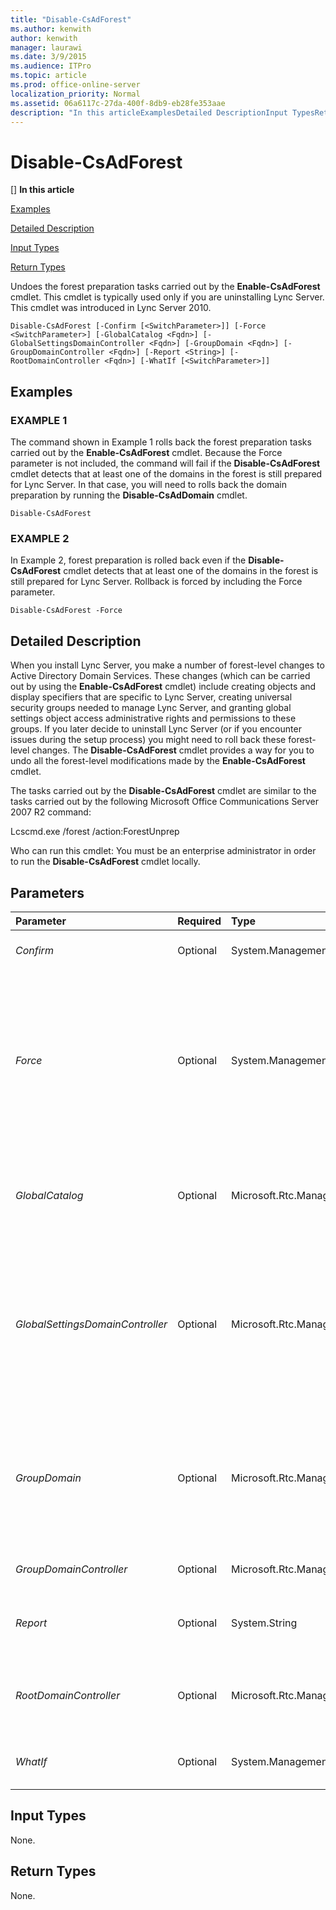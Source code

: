 ```yaml
---
title: "Disable-CsAdForest"
ms.author: kenwith
author: kenwith
manager: laurawi
ms.date: 3/9/2015
ms.audience: ITPro
ms.topic: article
ms.prod: office-online-server
localization_priority: Normal
ms.assetid: 06a6117c-27da-400f-8db9-eb28fe353aae
description: "In this articleExamplesDetailed DescriptionInput TypesReturn Types"
---
```


# Disable-CsAdForest
[]
 **In this article**
  
[Examples](#sectionSection0)
  
[Detailed Description](#sectionSection1)
  
[Input Types](#sectionSection2)
  
[Return Types](#sectionSection3)
  
Undoes the forest preparation tasks carried out by the **Enable-CsAdForest** cmdlet. This cmdlet is typically used only if you are uninstalling Lync Server. This cmdlet was introduced in Lync Server 2010. 
  
```
Disable-CsAdForest [-Confirm [<SwitchParameter>]] [-Force <SwitchParameter>] [-GlobalCatalog <Fqdn>] [-GlobalSettingsDomainController <Fqdn>] [-GroupDomain <Fqdn>] [-GroupDomainController <Fqdn>] [-Report <String>] [-RootDomainController <Fqdn>] [-WhatIf [<SwitchParameter>]]
```

## Examples
<a name="sectionSection0"> </a>

### EXAMPLE 1

The command shown in Example 1 rolls back the forest preparation tasks carried out by the **Enable-CsAdForest** cmdlet. Because the Force parameter is not included, the command will fail if the **Disable-CsAdForest** cmdlet detects that at least one of the domains in the forest is still prepared for Lync Server. In that case, you will need to rolls back the domain preparation by running the **Disable-CsAdDomain** cmdlet. 
  
```
Disable-CsAdForest
```

### EXAMPLE 2

In Example 2, forest preparation is rolled back even if the **Disable-CsAdForest** cmdlet detects that at least one of the domains in the forest is still prepared for Lync Server. Rollback is forced by including the Force parameter. 
  
```
Disable-CsAdForest -Force
```

## Detailed Description
<a name="sectionSection1"> </a>

When you install Lync Server, you make a number of forest-level changes to Active Directory Domain Services. These changes (which can be carried out by using the **Enable-CsAdForest** cmdlet) include creating objects and display specifiers that are specific to Lync Server, creating universal security groups needed to manage Lync Server, and granting global settings object access administrative rights and permissions to these groups. If you later decide to uninstall Lync Server (or if you encounter issues during the setup process) you might need to roll back these forest-level changes. The **Disable-CsAdForest** cmdlet provides a way for you to undo all the forest-level modifications made by the **Enable-CsAdForest** cmdlet. 
  
The tasks carried out by the **Disable-CsAdForest** cmdlet are similar to the tasks carried out by the following Microsoft Office Communications Server 2007 R2 command: 
  
Lcscmd.exe /forest /action:ForestUnprep
  
Who can run this cmdlet: You must be an enterprise administrator in order to run the **Disable-CsAdForest** cmdlet locally. 
  
## Parameters
<a name="sectionSection1"> </a>

|**Parameter**|**Required**|**Type**|**Description**|
|:-----|:-----|:-----|:-----|
| _Confirm_ <br/> |Optional  <br/> |System.Management.Automation.SwitchParameter  <br/> |Prompts you for confirmation before executing the command.  <br/> |
| _Force_ <br/> |Optional  <br/> |System.Management.Automation.SwitchParameter  <br/> |If present, forces the rollback of the forest preparation steps even if the **Disable-CsAdForest** cmdlet detects that at least one of the domains in the forest is still prepared for Lync Server. If not present, the command will fail if the **Disable-CsAdForest** cmdlet detects that at least one of the domains in the forest is still prepared for Lync Server.  <br/> |
| _GlobalCatalog_ <br/> |Optional  <br/> |Microsoft.Rtc.Management.Deploy.Fqdn  <br/> |FQDN of a global catalog server in your domain. This parameter is not required if you are running the **Disable-CsComputer** cmdlet on a computer with an account in your domain.  <br/> |
| _GlobalSettingsDomainController_ <br/> |Optional  <br/> |Microsoft.Rtc.Management.Deploy.Fqdn  <br/> |FQDN of a domain controller where global settings are stored. If global settings are stored in the System container in Active Directory Domain Services, then this parameter must point to the root domain controller. If global settings are stored in the Configuration container, then any domain controller can be used and this parameter can be omitted.  <br/> |
| _GroupDomain_ <br/> |Optional  <br/> |Microsoft.Rtc.Management.Deploy.Fqdn  <br/> |Fully qualified domain name (FQDN) of the domain where the Lync Server universal groups were created (for example, -GroupDomain asia.litwareinc.com). If this parameter is not included, the **Disable-CsAdForest** cmdlet will look for the universal groups in the local domain.  <br/> |
| _GroupDomainController_ <br/> |Optional  <br/> |Microsoft.Rtc.Management.Deploy.Fqdn  <br/> |FQDN of a domain controller where universal group information is stored.  <br/> |
| _Report_ <br/> |Optional  <br/> |System.String  <br/> |Enables you to specify a file path for the log file created when the cmdlet runs. For example: -Report "C:\Logs\DisableForest.html"  <br/> |
| _RootDomainController_ <br/> |Optional  <br/> |Microsoft.Rtc.Management.Deploy.Fqdn  <br/> |FQDN of the root domain controller, used to create trust paths for clients that need to access resources in domains other than their own.  <br/> |
| _WhatIf_ <br/> |Optional  <br/> |System.Management.Automation.SwitchParameter  <br/> |Describes what would happen if you executed the command without actually executing the command.  <br/> |
   
## Input Types
<a name="sectionSection2"> </a>

None.
  
## Return Types
<a name="sectionSection3"> </a>

None.
  

